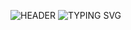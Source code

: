 ![HEADER](https://capsule-render.vercel.app/api?type=waving&color=auto&theme=tokyonight&height=120&section=header&text=Daesang+Choi&animation=fadeIn&fontSize=55&fontAlign=75)
![TYPING SVG](https://readme-typing-svg.demolab.com/?lines=Always+Awake+🌙)
